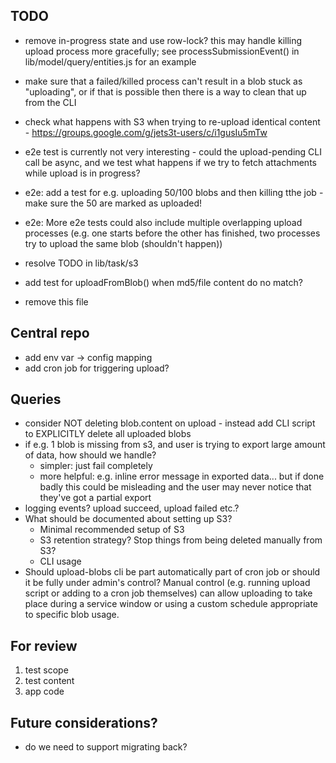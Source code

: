 ## TODO

* remove in-progress state and use row-lock?  this may handle killing upload process more gracefully; see processSubmissionEvent() in lib/model/query/entities.js for an example
* make sure that a failed/killed process can't result in a blob stuck as "uploading", or if that is possible then there is a way to clean that up from the CLI
* check what happens with S3 when trying to re-upload identical content - https://groups.google.com/g/jets3t-users/c/i1gusIu5mTw
* e2e test is currently not very interesting - could the upload-pending CLI call be async, and we test what happens if we try to fetch attachments while upload is in progress?
* e2e: add a test for e.g. uploading 50/100 blobs and then killing tthe job - make sure the 50 are marked as uploaded!
* e2e: More e2e tests could also include multiple overlapping upload processes (e.g. one starts before the other has finished, two processes try to upload the same blob (shouldn't happen))

* resolve TODO in lib/task/s3
* add test for uploadFromBlob() when md5/file content do no match?
* remove this file

## Central repo

* add env var -> config mapping
* add cron job for triggering upload?

## Queries

* consider NOT deleting blob.content on upload - instead add CLI script to EXPLICITLY delete all uploaded blobs
* if e.g. 1 blob is missing from s3, and user is trying to export large amount of data, how should we handle?
  * simpler: just fail completely
  * more helpful: e.g. inline error message in exported data... but if done badly this could be misleading and the user may never notice that they've got a partial export
* logging events? upload succeed, upload failed etc.?
* What should be documented about setting up S3?
  * Minimal recommended setup of S3
  * S3 retention strategy? Stop things from being deleted manually from S3?
  * CLI usage
* Should upload-blobs cli be part automatically part of cron job or should it be fully under admin's control? Manual control (e.g. running upload script or adding to a cron job themselves) can allow uploading to take place during a service window or using a custom schedule appropriate to specific blob usage.


## For review

1. test scope
2. test content
3. app code

## Future considerations?

* do we need to support migrating back?
